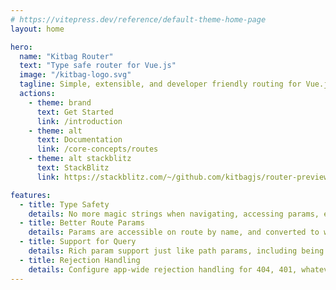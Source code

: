```yaml
---
# https://vitepress.dev/reference/default-theme-home-page
layout: home

hero:
  name: "Kitbag Router"
  text: "Type safe router for Vue.js"
  image: "/kitbag-logo.svg"
  tagline: Simple, extensible, and developer friendly routing for Vue.js
  actions:
    - theme: brand
      text: Get Started
      link: /introduction
    - theme: alt
      text: Documentation
      link: /core-concepts/routes
    - theme: alt stackblitz
      text: StackBlitz
      link: https://stackblitz.com/~/github.com/kitbagjs/router-preview

features:
  - title: Type Safety
    details: No more magic strings when navigating, accessing params, etc.
  - title: Better Route Params
    details: Params are accessible on route by name, and converted to whatever type you need.
  - title: Support for Query
    details: Rich param support just like path params, including being considered in route matching.
  - title: Rejection Handling
    details: Configure app-wide rejection handling for 404, 401, whatever you need.
---
```


